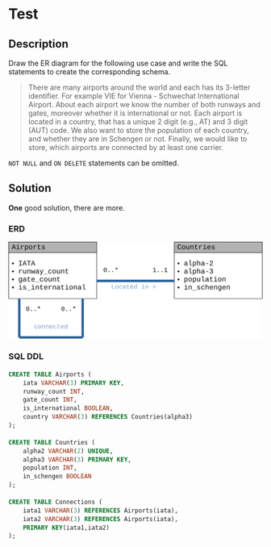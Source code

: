 # Test

## Description

Draw the ER diagram for the following use case and write the SQL statements to create the corresponding schema.

> There are many airports around the world and each has its 3-letter identifier. For example VIE for Vienna - Schwechat International Airport. About each airport we know the number of both runways and gates, moreover whether it is international or not. Each airport is located in a country, that has a unique 2 digit (e.g., AT) and 3 digit (AUT) code. We also want to store the population of each country, and whether they are in Schengen or not. Finally, we would like to store, which airports are connected by at least one carrier.

`NOT NULL` and `ON DELETE` statements can be omitted.

## Solution

**One** good solution, there are more.

### ERD

![ERD of test](./test_erd.svg)

### SQL DDL

```sql
CREATE TABLE Airports (
    iata VARCHAR(3) PRIMARY KEY,
    runway_count INT,
    gate_count INT,
    is_international BOOLEAN,
    country VARCHAR(3) REFERENCES Countries(alpha3)
);

CREATE TABLE Countries (
    alpha2 VARCHAR(2) UNIQUE,
    alpha3 VARCHAR(3) PRIMARY KEY,
    population INT,
    in_schengen BOOLEAN
);

CREATE TABLE Connections (
    iata1 VARCHAR(3) REFERENCES Airports(iata),
    iata2 VARCHAR(3) REFERENCES Airports(iata),
    PRIMARY KEY(iata1,iata2)
);
```